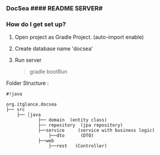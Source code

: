 ### DocSea #### README  SERVER#

### How do I get set up? ###


1. Open project as Gradle Project. (auto-import enable)

2. Create database name 'docsea'
				
3. Run server

	> gradle bootRun

Folder Structure :


```
#!java

org.itglance.docsea
├── src                               
	├── │java                         
   			├── domain  (entity class)
			├── repository	(jpa repository)
			├──service     (service with business logic)
				├──dto		(DTO)
			├──web
				├──rest   (Controller)
```